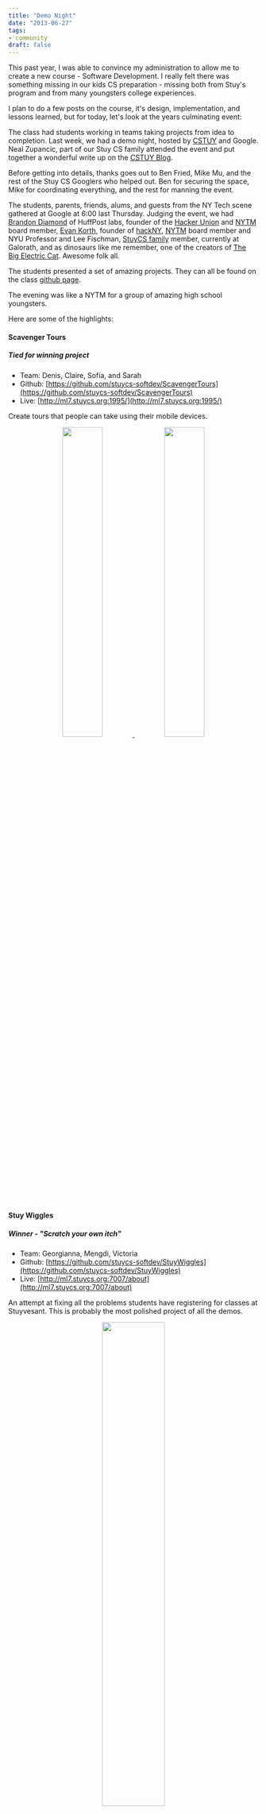 ```yaml
---
title: "Demo Night"
date: "2013-06-27"
tags:
- community
draft: false
---
```



This past year, I was able to convince my administration to allow me
to create a new course - Software Development. I really felt there was
something missing in our kids CS preparation - missing both from
Stuy's program and from many youngsters college experiences.

I plan to do a few posts on the course, it's design, implementation,
and lessons learned, but for today, let's look at the years
culminating event:

The class had students working in teams taking projects from idea to
completion. Last week, we had a demo night, hosted by
[CSTUY](http://cstuy.org) and Google. Neal Zupancic, part of our Stuy
CS family attended the event and put together a wonderful write up on
the [CSTUY
Blog](http://cstuy.org/blog/stuy-cs-software-development-demo-night-neal-zupancic).

Before getting into details, thanks goes out to Ben Fried, Mike Mu,
and the rest of the Stuy CS Googlers who helped out. Ben for securing
the space, Mike for coordinating everything, and the rest for manning
the event.

The students, parents, friends, alums, and guests from the NY Tech scene gathered at Google at 6:00 last Thursday. Judging the event, we had
[Brandon Diamond](https://twitter.com/brandondiamond) of HuffPost labs, founder of the [Hacker Union](http://www.hackerunion.org/) and [NYTM](http://nytm.org) board member, [Evan Korth](https://twitter.com/evankorth), founder of [hackNY](http://hackny.org), [NYTM](http://nytm.org) board member and NYU Professor and Lee Fischman, [StuyCS family](http://family.stuycs.org) member, currently at Galorath, and as dinosaurs like me remember, one of the creators of [The Big Electric Cat](http://en.wikipedia.org/wiki/The_Big_Electric_Cat). Awesome folk all.

The students presented a set of amazing projects. They can all be
found on the class [github page](http://github.com/stuycs-softdev).

The evening was like a NYTM for a group of amazing high school youngsters.

Here are some of the highlights:

#### Scavenger Tours
##### Tied for winning project
* Team: Denis, Claire, Sofia, and Sarah
* Github: [https://github.com/stuycs-softdev/ScavengerTours](https://github.com/stuycs-softdev/ScavengerTours)
* Live: [http://ml7.stuycs.org:1995/](http://ml7.stuycs.org:1995/)


Create tours that people can take using their mobile devices.

<div align="center">
<a href="/img/demo-night-06-27-2013/tours-login.png" rel="lightbox">
<img width="40%" src="/img/demo-night-06-27-2013/tours-login.png" class="" alt="" />
</a>
<a href="/img/demo-night-06-27-2013/tours-mainpage.png" rel="lightbox">
<img width="40%" src="/img/demo-night-06-27-2013/tours-mainpage.png" class="" alt="" />
</a>
</div>


#### Stuy Wiggles
##### Winner - "Scratch your own itch"
* Team: Georgianna, Mengdi, Victoria
* Github: [https://github.com/stuycs-softdev/StuyWiggles](https://github.com/stuycs-softdev/StuyWiggles)
* Live: [http://ml7.stuycs.org:7007/about](http://ml7.stuycs.org:7007/about)

An attempt at fixing all the problems students have registering for classes at Stuyvesant. This is probably the most polished project of all the demos.

<div align="center">
<a href="/img/demo-night-06-27-2013/stuywiggles-login.png" rel="lightbox">
<img width="50%" src="/img/demo-night-06-27-2013/stuywiggles-login.png" class="" alt="" />
</a>
</div>


<div align="center">
<a href="/img/demo-night-06-27-2013/stuywiggles-profile.png" rel="lightbox">
<img width="40%" src="/img/demo-night-06-27-2013/stuywiggles-profile.png" class="" alt="" />
</a>
<a href="/img/demo-night-06-27-2013/stuywiggles-trading.png" rel="lightbox">
<img width="40%" src="/img/demo-night-06-27-2013/stuywiggles-trading.png" class="" alt="" />
</a>
</div>




#### Stall Wall
##### Winner -- most amusing project
* Team: Ivan Smirnoff Jules Skrill
* Github: [https://github.com/stuycs-softdev/StallWall](https://github.com/stuycs-softdev/StallWall)
* Live: [http://ml7.stuycs.org:45454/](http://ml7.stuycs.org:45454/)

Collaborative network writing on the bathroom wall!!!!

<div align="center">
<a href="/img/demo-night-06-27-2013/stallwall.png" rel="lightbox">
<img width="50%" src="/img/demo-night-06-27-2013/stallwall.png" class="" alt="" />
</a>
</div>


#### Web Explorer
##### Tied for winning project
* Team: Eli Nass, Shan Shi, Brian Yan, Brain Zhang
* Github [https://github.com/stuycs-softdev/NSYZ](https://github.com/stuycs-softdev/NSYZ)
* Live [http://ml7.stuycs.org:1999/](http://ml7.stuycs.org:1999/)


Turn any web page into a game.

<div align="center">
<a href="/img/demo-night-06-27-2013/web-explorer-main.png" rel="lightbox">
<img width="40%" src="/img/demo-night-06-27-2013/web-explorer-main.png" class="" alt="" />
</a>
<a href="/img/demo-night-06-27-2013/web-explorer-inaction.png" rel="lightbox">
<img width="40%" src="/img/demo-night-06-27-2013/web-explorer-inaction.png" class="" alt="" />
</a>
</div>

The students had a great time and got lots of feedback from the
audience, particularly during pizza time after the demos.


I'll post more about the course in the coming weeks but demo night was
a terrific conclusion to a terrific first year.


